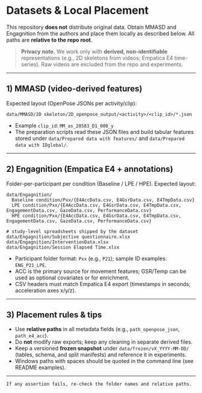 # Datasets & Local Placement

This repository **does not** distribute original data. Obtain MMASD and Engagnition from the authors and place them locally as described below. All paths are **relative to the repo root**.

> **Privacy note.** We work only with **derived, non-identifiable** representations (e.g., 2D skeletons from videos; Empatica E4 time-series). Raw videos are excluded from the repo and experiments.

---

## 1) MMASD (video-derived features)

Expected layout (OpenPose JSONs per activity/clip):  
```text
data/MMASD/2D skeleton/2D_openpose_output/<activity>/<clip_id>/*.json
```
- Example `clip_id`: `MM_as_20583_D1_000_y`
- The preparation scripts read these JSON files and build tabular features stored under `data/Prepared data with features/` and `data/Prepared data with IDglobal/`.

---

## 2) Engagnition (Empatica E4 + annotations)

Folder-per-participant per condition (Baseline / LPE / HPE). Expected layout:  
```text
data/Engagnition/
  Baseline condition/Pxx/{E4AccData.csv, E4GsrData.csv, E4TmpData.csv}
  LPE condition/Pxx/{E4AccData.csv, E4GsrData.csv, E4TmpData.csv, EngagementData.csv, GazeData.csv, PerformanceData.csv}
  HPE condition/Pxx/{E4AccData.csv, E4GsrData.csv, E4TmpData.csv, EngagementData.csv, GazeData.csv, PerformanceData.csv}

# study-level spreadsheets shipped by the dataset
data/Engagnition/Subjective questionnaire.xlsx
data/Engagnition/InterventionData.xlsx
data/Engagnition/Session Elapsed Time.xlsx
```
- Participant folder format: `Pxx` (e.g., `P21`); sample ID examples: `ENG_P21_LPE`.
- ACC is the primary source for movement features; GSR/Temp can be used as optional covariates or for enrichment.
- CSV headers must match Empatica E4 export (timestamps in seconds; acceleration axes x/y/z).

---

## 3) Placement rules & tips

- Use **relative paths** in all metadata fields (e.g., `path_openpose_json`, `path_e4_acc`).  
- Do **not** modify raw exports; keep any cleaning in separate derived files.  
- Keep a versioned **frozen snapshot** under `data/frozen/vX_YYYY-MM-DD/` (tables, schema, and split manifests) and reference it in experiments.  
- Windows paths with spaces should be quoted in the command line (see README examples).

---

```
If any assertion fails, re-check the folder names and relative paths.
